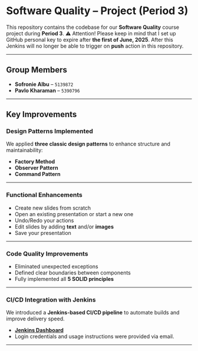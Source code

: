 # Software Quality – Project (Period 3)

This repository contains the codebase for our **Software Quality** course project during **Period 3**.
⚠️ Attention! Please keep in mind that I set up GitHub personal key to expire after **the first of June, 2025**. After this Jenkins will no longer be able to trigger on **push** action in this repository. 

---

## Group Members

- **Sofronie Albu** – `5139872`  
- **Pavlo Kharaman** – `5390796`

---

## Key Improvements

### Design Patterns Implemented
We applied **three classic design patterns** to enhance structure and maintainability:

- **Factory Method**
- **Observer Pattern**
- **Command Pattern**

---

### Functional Enhancements

- Create new slides from scratch  
- Open an existing presentation or start a new one  
- Undo/Redo your actions  
- Edit slides by adding **text** and/or **images**
- Save your presentation

---

### Code Quality Improvements

- Eliminated unexpected exceptions  
- Defined clear boundaries between components  
- Fully implemented all **5 SOLID principles**

---

### CI/CD Integration with Jenkins

We introduced a **Jenkins-based CI/CD pipeline** to automate builds and improve delivery speed.

- [**Jenkins Dashboard**](http://188.166.40.184:8000/)
- Login credentials and usage instructions were provided via email.

---
